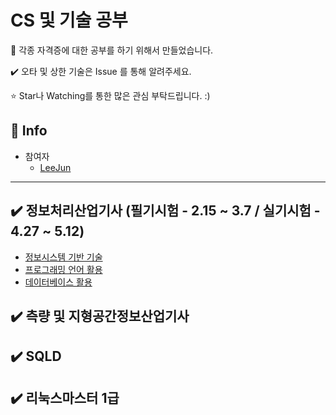 # CS 및 기술 공부

📝 각종 자격증에 대한 공부를 하기 위해서 만들었습니다.

✔️ 오타 및 상한 기술은 Issue 를 통해 알려주세요.

⭐ Star나 Watching를 통한 많은 관심 부탁드립니다. :)

## 📢 Info

- 참여자
  - [LeeJun](https://github.com/this2jun)

-------------

## ✔️ 정보처리산업기사 (필기시험 - 2.15 ~ 3.7 / 실기시험 - 4.27 ~ 5.12)
- [정보시스템 기반 기술](https://github.com/this2jun/Certificate/blob/adace2f8de3857f07fe9918ab3e2dbe1e0665cb7/%EC%A0%95%EB%B3%B4%EC%B2%98%EB%A6%AC%EC%82%B0%EC%97%85%EA%B8%B0%EC%82%AC/1.%EC%A0%95%EB%B3%B4%EC%8B%9C%EC%8A%A4%ED%85%9C%20%EA%B8%B0%EB%B0%98%20%EA%B8%B0%EC%88%A0.md)
- [프로그래밍 언어 활용](https://github.com/this2jun/Certificate/blob/90d9fcb176ad6b54226d32e4f9dacc2ae90ea11f/%EC%A0%95%EB%B3%B4%EC%B2%98%EB%A6%AC%EC%82%B0%EC%97%85%EA%B8%B0%EC%82%AC/2.%ED%94%84%EB%A1%9C%EA%B7%B8%EB%9E%98%EB%B0%8D%20%EC%96%B8%EC%96%B4%20%ED%99%9C%EC%9A%A9.md)
- [데이터베이스 활용](https://github.com/this2jun/Certificate/blob/90d9fcb176ad6b54226d32e4f9dacc2ae90ea11f/%EC%A0%95%EB%B3%B4%EC%B2%98%EB%A6%AC%EC%82%B0%EC%97%85%EA%B8%B0%EC%82%AC/3.%EB%8D%B0%EC%9D%B4%ED%84%B0%EB%B2%A0%EC%9D%B4%EC%8A%A4%20%ED%99%9C%EC%9A%A9.md)

## ✔️ 측량 및 지형공간정보산업기사

## ✔️ SQLD

## ✔️ 리눅스마스터 1급
